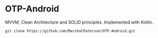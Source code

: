 # OTP-Android
MVVM, Clean Architecture and SOLID principles. Implemented with Kotlin.

```
git clone https://github.com/MarshalPaterson/OTP-Android.git
```
